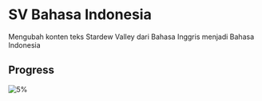 # SV Bahasa Indonesia
 Mengubah konten teks Stardew Valley dari Bahasa Inggris menjadi Bahasa Indonesia
 
## Progress
 ![5%](https://progress-bar.dev/5)
